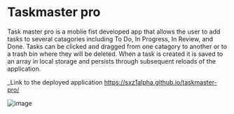 # Taskmaster pro

Task master pro is a moblie fist developed app that allows the user to add tasks to several catagories including To Do, In Progress, In Review, and Done.
Tasks can be clicked and dragged from one catagory to another or to a trash bin where they will be deleted.
When a task is created it is saved to an array in local storage and persists through subsequent reloads of the application.

_Link to the deployed application
https://sxz1alpha.github.io/taskmaster-pro/

![image](https://user-images.githubusercontent.com/80006081/117019398-980bd300-acb2-11eb-8cda-f5e9af61ce07.png)
